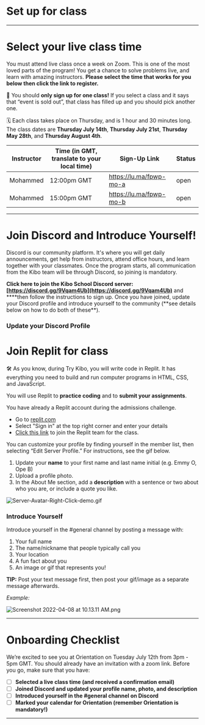 # Set up for class

---

# Select your live class time

You must attend live class once a week on Zoom. This is one of the most loved parts of the program! You get a chance to solve problems live, and learn with amazing instructors. **Please select the time that works for you below then click the link to register.**

<aside>

📢 You should **only sign up for one class!** If you select a class and it says that “event is sold out”, that class has filled up and you should pick another one.

</aside>

<aside>

🗓️ Each class takes place on Thursday, and is 1 hour and 30 minutes long. The class dates are **Thursday July 14th**, **Thursday July 21st**, **Thursday May 28th**, and **Thursday August 4th**.

</aside>

| Instructor | Time (in GMT, translate to your local time) | Sign-Up Link           | Status                  
| ------------------ | ------------------------------------------- | -------------------------------- | ----------------------- |
| Mohammed           | 12:00pm GMT                                 | https://lu.ma/fpwp-mo-a          | open |
| Mohammed           | 15:00pm GMT                                 | https://lu.ma/fpwp-mo-b          | open |


---

# Join Discord and Introduce Yourself!

Discord is our community platform. It's where you will get daily announcements, get help from instructors, attend office hours, and learn together with your classmates. Once the program starts, all communication from the Kibo team will be through Discord, so joining is mandatory.

**Click here to join the Kibo School Discord server: [https://discord.gg/9Vqam4Ub](https://discord.gg/9Vqam4Ub)** and \***\*then follow the instructions to sign up. Once you have joined, update your Discord profile and introduce yourself to the community (**see details below on how to do both of these\*\*).

### **Update your Discord Profile**

# Join Replit for class
<aside>
  

🛠️ As you know, during Try Kibo, you will write code in Replit. It has everything you need to build and run computer programs in HTML, CSS, and JavaScript.

You will use Replit to **practice coding** and to **submit your assignments**.

</aside>

You have already a Replit account during the admissions challenge. 

- Go to [replit.com](https://replit.com)
- Select "Sign in" at the top right corner and enter your details
- [Click this link](https://replit.com/teams/join/ngoyuthkryfsfgfirfdztblrzkwrdsoy-kibo-fpwp6) to join the Replit team for the class. 

You can customize your profile by finding yourself in the member list, then selecting “Edit Server Profile.” For instructions, see the gif below.

1. Update your **name** to your first name and last name initial (e.g. Emmy O, Ope B)
2. Upload a profile photo.
3. In the About Me section, add a **description** with a sentence or two about who you are, or include a quote you like.

![Server-Avatar-Right-Click-demo.gif](/future-proof-with-python/try-kibo-onboarding/server-avatar-right-click-demo.gif)

### Introduce Yourself

Introduce yourself in the #general channel by posting a message with:

1. Your full name
2. The name/nickname that people typically call you
3. Your location
4. A fun fact about you
5. An image or gif that represents you!

**TIP:** Post your text message first, then post your gif/image as a separate message afterwards.

_Example:_

![Screenshot 2022-04-08 at 10.13.11 AM.png](/future-proof-with-python/try-kibo-onboarding/screenshot-2022-04-08-at-10.13.11-am.png)

---

# Onboarding Checklist

We’re excited to see you at Orientation on Tuesday July 12th from 3pm - 5pm GMT. You should already have an invitation with a zoom link. Before you go, make sure that you have:

- [ ] **Selected a live class time (and received a confirmation email)**
- [ ] **Joined Discord and updated your profile name, photo, and description**
- [ ] **Introduced yourself in the #general channel on Discord**
- [ ] **Marked your calendar for Orientation (remember Orientation is mandatory!)**

---
